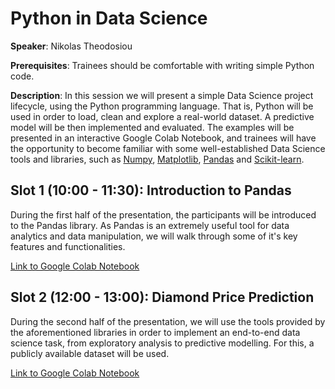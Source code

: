 # Python in Data Science

**Speaker**: Nikolas Theodosiou

**Prerequisites**: Trainees should be comfortable with writing simple Python code.

**Description**: In this session we will present a simple Data Science project lifecycle, using the Python programming language. That is, Python will be used in order to load, clean and explore a real-world dataset. A predictive model will be then implemented and evaluated. The examples will be presented in an interactive Google Colab Notebook, and trainees will have the opportunity to become familiar with some well-established Data Science tools and libraries, such as [Numpy](https://numpy.org/), [Matplotlib](https://matplotlib.org/), [Pandas](https://pandas.pydata.org/) and [Scikit-learn](https://scikit-learn.org/stable/).

## Slot 1 (10:00 - 11:30): Introduction to Pandas

During the first half of the presentation, the participants will be introduced to the Pandas library. As Pandas is an extremely useful tool for data analytics and data manipulation, we will walk through some of it's key features and functionalities.

[Link to Google Colab Notebook](https://colab.research.google.com/drive/1ZFIZlhu7RDsX6rxvnthEoEGMN4pmBJ73?usp=sharing)

## Slot 2 (12:00 - 13:00): Diamond Price Prediction

During the second half of the presentation, we will use the tools provided by the aforementioned libraries in order to implement an end-to-end data science task, from exploratory analysis to predictive modelling. For this, a publicly available dataset will be used.

[Link to Google Colab Notebook](https://colab.research.google.com/drive/1MF28zYZL9IDImynMiST1hhmSKrSqp3P6?usp=sharing)


